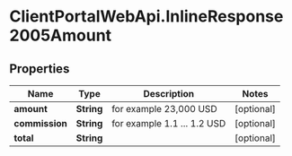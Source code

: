 # ClientPortalWebApi.InlineResponse2005Amount

## Properties
Name | Type | Description | Notes
------------ | ------------- | ------------- | -------------
**amount** | **String** | for example 23,000 USD | [optional] 
**commission** | **String** | for example 1.1 ... 1.2 USD | [optional] 
**total** | **String** |  | [optional] 


